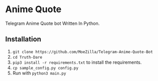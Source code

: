 # Anime Quote
Telegram Anime Quote bot Written In Python.




## Installation

1. `git clone https://github.com/MoeZilla/Telegram-Anime-Quote-Bot`
2. `cd Truth-Dare`
3. `pip3 install -r requirements.txt` to install the requirements.
4. `cp sample_config.py config.py`
6. Run with `python3 main.py`
